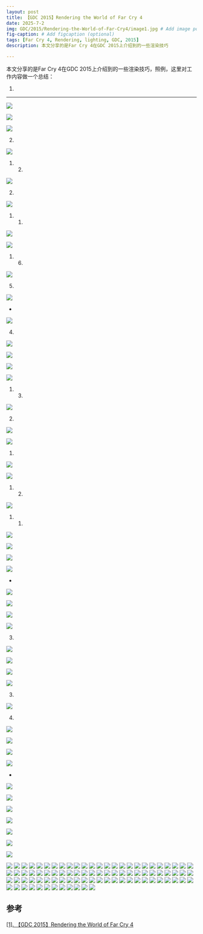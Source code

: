 ```yaml
---
layout: post
title: 【GDC 2015】Rendering the World of Far Cry 4
date: 2025-7-2
img: GDC/2015/Rendering-the-World-of-Far-Cry4/image1.jpg # Add image post (optional)
fig-caption: # Add figcaption (optional)
tags: [Far Cry 4, Rendering, lighting, GDC, 2015]
description: 本文分享的是Far Cry 4在GDC 2015上介绍到的一些渲染技巧

---
```


本文分享的是Far Cry 4在GDC 2015上介绍到的一些渲染技巧，照例，这里对工作内容做一个总结：

1. 

---

![](https://gerigory.github.io/assets/img/GDC/2015/Rendering-the-World-of-Far-Cry4/image2.jpg)



![](https://gerigory.github.io/assets/img/GDC/2015/Rendering-the-World-of-Far-Cry4/image3.jpg)



![](https://gerigory.github.io/assets/img/GDC/2015/Rendering-the-World-of-Far-Cry4/image4.jpg)

2. 

![](https://gerigory.github.io/assets/img/GDC/2015/Rendering-the-World-of-Far-Cry4/image5.jpg)

1. 2. 

![](https://gerigory.github.io/assets/img/GDC/2015/Rendering-the-World-of-Far-Cry4/image6.jpg)

2. 

![](https://gerigory.github.io/assets/img/GDC/2015/Rendering-the-World-of-Far-Cry4/image7.jpg)

1. 1. 

![](https://gerigory.github.io/assets/img/GDC/2015/Rendering-the-World-of-Far-Cry4/image8.jpg)



![](https://gerigory.github.io/assets/img/GDC/2015/Rendering-the-World-of-Far-Cry4/image9.jpg)

1. 6. 

![](https://gerigory.github.io/assets/img/GDC/2015/Rendering-the-World-of-Far-Cry4/image10.jpg)

5. 

![](https://gerigory.github.io/assets/img/GDC/2015/Rendering-the-World-of-Far-Cry4/image11.jpg)

- 

![](https://gerigory.github.io/assets/img/GDC/2015/Rendering-the-World-of-Far-Cry4/image12.jpg)

4. 

![](https://gerigory.github.io/assets/img/GDC/2015/Rendering-the-World-of-Far-Cry4/image13.jpg)

![](https://gerigory.github.io/assets/img/GDC/2015/Rendering-the-World-of-Far-Cry4/image14.jpg)



![](https://gerigory.github.io/assets/img/GDC/2015/Rendering-the-World-of-Far-Cry4/image15.jpg)



![](https://gerigory.github.io/assets/img/GDC/2015/Rendering-the-World-of-Far-Cry4/image16.jpg)

1. 3. 

![](https://gerigory.github.io/assets/img/GDC/2015/Rendering-the-World-of-Far-Cry4/image17.jpg)

2. 

![](https://gerigory.github.io/assets/img/GDC/2015/Rendering-the-World-of-Far-Cry4/image18.jpg)

![](https://gerigory.github.io/assets/img/GDC/2015/Rendering-the-World-of-Far-Cry4/image19.jpg)

1. 

![](https://gerigory.github.io/assets/img/GDC/2015/Rendering-the-World-of-Far-Cry4/image20.jpg)

![](https://gerigory.github.io/assets/img/GDC/2015/Rendering-the-World-of-Far-Cry4/image21.jpg)

1. 2. 

![](https://gerigory.github.io/assets/img/GDC/2015/Rendering-the-World-of-Far-Cry4/image22.jpg)

1. 1. 

![](https://gerigory.github.io/assets/img/GDC/2015/Rendering-the-World-of-Far-Cry4/image23.jpg)



![](https://gerigory.github.io/assets/img/GDC/2015/Rendering-the-World-of-Far-Cry4/image24.jpg)

![](https://gerigory.github.io/assets/img/GDC/2015/Rendering-the-World-of-Far-Cry4/image25.jpg)



![](https://gerigory.github.io/assets/img/GDC/2015/Rendering-the-World-of-Far-Cry4/image26.jpg)

- 

![](https://gerigory.github.io/assets/img/GDC/2015/Rendering-the-World-of-Far-Cry4/image27.jpg)

![](https://gerigory.github.io/assets/img/GDC/2015/Rendering-the-World-of-Far-Cry4/image28.jpg)



![](https://gerigory.github.io/assets/img/GDC/2015/Rendering-the-World-of-Far-Cry4/image29.jpg)



![](https://gerigory.github.io/assets/img/GDC/2015/Rendering-the-World-of-Far-Cry4/image30.jpg)

3. 

![](https://gerigory.github.io/assets/img/GDC/2015/Rendering-the-World-of-Far-Cry4/image31.jpg)

![](https://gerigory.github.io/assets/img/GDC/2015/Rendering-the-World-of-Far-Cry4/image32.jpg)



![](https://gerigory.github.io/assets/img/GDC/2015/Rendering-the-World-of-Far-Cry4/image33.jpg)



![](https://gerigory.github.io/assets/img/GDC/2015/Rendering-the-World-of-Far-Cry4/image34.jpg)

3. 

![](https://gerigory.github.io/assets/img/GDC/2015/Rendering-the-World-of-Far-Cry4/image35.jpg)

4. 

![](https://gerigory.github.io/assets/img/GDC/2015/Rendering-the-World-of-Far-Cry4/image36.jpg)



![](https://gerigory.github.io/assets/img/GDC/2015/Rendering-the-World-of-Far-Cry4/image37.jpg)

 

![](https://gerigory.github.io/assets/img/GDC/2015/Rendering-the-World-of-Far-Cry4/image38.jpg)

![](https://gerigory.github.io/assets/img/GDC/2015/Rendering-the-World-of-Far-Cry4/image39.jpg)

- 

![](https://gerigory.github.io/assets/img/GDC/2015/Rendering-the-World-of-Far-Cry4/image40.jpg)

![](https://gerigory.github.io/assets/img/GDC/2015/Rendering-the-World-of-Far-Cry4/image41.jpg)

![](https://gerigory.github.io/assets/img/GDC/2015/Rendering-the-World-of-Far-Cry4/image42.jpg)

![](https://gerigory.github.io/assets/img/GDC/2015/Rendering-the-World-of-Far-Cry4/image43.jpg)

![](https://gerigory.github.io/assets/img/GDC/2015/Rendering-the-World-of-Far-Cry4/image44.jpg)

![](https://gerigory.github.io/assets/img/GDC/2015/Rendering-the-World-of-Far-Cry4/image45.jpg)



![](https://gerigory.github.io/assets/img/GDC/2015/Rendering-the-World-of-Far-Cry4/image46.jpg)

![](https://gerigory.github.io/assets/img/GDC/2015/Rendering-the-World-of-Far-Cry4/image47.jpg)
![](https://gerigory.github.io/assets/img/GDC/2015/Rendering-the-World-of-Far-Cry4/image48.jpg)
![](https://gerigory.github.io/assets/img/GDC/2015/Rendering-the-World-of-Far-Cry4/image49.jpg)
![](https://gerigory.github.io/assets/img/GDC/2015/Rendering-the-World-of-Far-Cry4/image50.jpg)
![](https://gerigory.github.io/assets/img/GDC/2015/Rendering-the-World-of-Far-Cry4/image51.jpg)
![](https://gerigory.github.io/assets/img/GDC/2015/Rendering-the-World-of-Far-Cry4/image52.jpg)
![](https://gerigory.github.io/assets/img/GDC/2015/Rendering-the-World-of-Far-Cry4/image53.jpg)
![](https://gerigory.github.io/assets/img/GDC/2015/Rendering-the-World-of-Far-Cry4/image54.jpg)
![](https://gerigory.github.io/assets/img/GDC/2015/Rendering-the-World-of-Far-Cry4/image55.jpg)
![](https://gerigory.github.io/assets/img/GDC/2015/Rendering-the-World-of-Far-Cry4/image56.jpg)
![](https://gerigory.github.io/assets/img/GDC/2015/Rendering-the-World-of-Far-Cry4/image57.jpg)
![](https://gerigory.github.io/assets/img/GDC/2015/Rendering-the-World-of-Far-Cry4/image58.jpg)
![](https://gerigory.github.io/assets/img/GDC/2015/Rendering-the-World-of-Far-Cry4/image59.jpg)
![](https://gerigory.github.io/assets/img/GDC/2015/Rendering-the-World-of-Far-Cry4/image60.jpg)
![](https://gerigory.github.io/assets/img/GDC/2015/Rendering-the-World-of-Far-Cry4/image61.jpg)
![](https://gerigory.github.io/assets/img/GDC/2015/Rendering-the-World-of-Far-Cry4/image62.jpg)
![](https://gerigory.github.io/assets/img/GDC/2015/Rendering-the-World-of-Far-Cry4/image63.jpg)
![](https://gerigory.github.io/assets/img/GDC/2015/Rendering-the-World-of-Far-Cry4/image64.jpg)
![](https://gerigory.github.io/assets/img/GDC/2015/Rendering-the-World-of-Far-Cry4/image65.jpg)
![](https://gerigory.github.io/assets/img/GDC/2015/Rendering-the-World-of-Far-Cry4/image66.jpg)
![](https://gerigory.github.io/assets/img/GDC/2015/Rendering-the-World-of-Far-Cry4/image67.jpg)
![](https://gerigory.github.io/assets/img/GDC/2015/Rendering-the-World-of-Far-Cry4/image68.jpg)
![](https://gerigory.github.io/assets/img/GDC/2015/Rendering-the-World-of-Far-Cry4/image69.jpg)
![](https://gerigory.github.io/assets/img/GDC/2015/Rendering-the-World-of-Far-Cry4/image70.jpg)
![](https://gerigory.github.io/assets/img/GDC/2015/Rendering-the-World-of-Far-Cry4/image71.jpg)
![](https://gerigory.github.io/assets/img/GDC/2015/Rendering-the-World-of-Far-Cry4/image72.jpg)
![](https://gerigory.github.io/assets/img/GDC/2015/Rendering-the-World-of-Far-Cry4/image73.jpg)
![](https://gerigory.github.io/assets/img/GDC/2015/Rendering-the-World-of-Far-Cry4/image74.jpg)
![](https://gerigory.github.io/assets/img/GDC/2015/Rendering-the-World-of-Far-Cry4/image75.jpg)
![](https://gerigory.github.io/assets/img/GDC/2015/Rendering-the-World-of-Far-Cry4/image76.jpg)
![](https://gerigory.github.io/assets/img/GDC/2015/Rendering-the-World-of-Far-Cry4/image77.jpg)
![](https://gerigory.github.io/assets/img/GDC/2015/Rendering-the-World-of-Far-Cry4/image78.jpg)
![](https://gerigory.github.io/assets/img/GDC/2015/Rendering-the-World-of-Far-Cry4/image79.jpg)
![](https://gerigory.github.io/assets/img/GDC/2015/Rendering-the-World-of-Far-Cry4/image70.jpg)
![](https://gerigory.github.io/assets/img/GDC/2015/Rendering-the-World-of-Far-Cry4/image71.jpg)
![](https://gerigory.github.io/assets/img/GDC/2015/Rendering-the-World-of-Far-Cry4/image72.jpg)
![](https://gerigory.github.io/assets/img/GDC/2015/Rendering-the-World-of-Far-Cry4/image73.jpg)
![](https://gerigory.github.io/assets/img/GDC/2015/Rendering-the-World-of-Far-Cry4/image74.jpg)
![](https://gerigory.github.io/assets/img/GDC/2015/Rendering-the-World-of-Far-Cry4/image75.jpg)
![](https://gerigory.github.io/assets/img/GDC/2015/Rendering-the-World-of-Far-Cry4/image76.jpg)
![](https://gerigory.github.io/assets/img/GDC/2015/Rendering-the-World-of-Far-Cry4/image77.jpg)
![](https://gerigory.github.io/assets/img/GDC/2015/Rendering-the-World-of-Far-Cry4/image78.jpg)
![](https://gerigory.github.io/assets/img/GDC/2015/Rendering-the-World-of-Far-Cry4/image79.jpg)
![](https://gerigory.github.io/assets/img/GDC/2015/Rendering-the-World-of-Far-Cry4/image80.jpg)
![](https://gerigory.github.io/assets/img/GDC/2015/Rendering-the-World-of-Far-Cry4/image81.jpg)
![](https://gerigory.github.io/assets/img/GDC/2015/Rendering-the-World-of-Far-Cry4/image82.jpg)
![](https://gerigory.github.io/assets/img/GDC/2015/Rendering-the-World-of-Far-Cry4/image83.jpg)
![](https://gerigory.github.io/assets/img/GDC/2015/Rendering-the-World-of-Far-Cry4/image84.jpg)
![](https://gerigory.github.io/assets/img/GDC/2015/Rendering-the-World-of-Far-Cry4/image85.jpg)
![](https://gerigory.github.io/assets/img/GDC/2015/Rendering-the-World-of-Far-Cry4/image86.jpg)
![](https://gerigory.github.io/assets/img/GDC/2015/Rendering-the-World-of-Far-Cry4/image87.jpg)
![](https://gerigory.github.io/assets/img/GDC/2015/Rendering-the-World-of-Far-Cry4/image88.jpg)
![](https://gerigory.github.io/assets/img/GDC/2015/Rendering-the-World-of-Far-Cry4/image89.jpg)
![](https://gerigory.github.io/assets/img/GDC/2015/Rendering-the-World-of-Far-Cry4/image90.jpg)
![](https://gerigory.github.io/assets/img/GDC/2015/Rendering-the-World-of-Far-Cry4/image91.jpg)
![](https://gerigory.github.io/assets/img/GDC/2015/Rendering-the-World-of-Far-Cry4/image92.jpg)
![](https://gerigory.github.io/assets/img/GDC/2015/Rendering-the-World-of-Far-Cry4/image93.jpg)
![](https://gerigory.github.io/assets/img/GDC/2015/Rendering-the-World-of-Far-Cry4/image94.jpg)
![](https://gerigory.github.io/assets/img/GDC/2015/Rendering-the-World-of-Far-Cry4/image95.jpg)
![](https://gerigory.github.io/assets/img/GDC/2015/Rendering-the-World-of-Far-Cry4/image96.jpg)
![](https://gerigory.github.io/assets/img/GDC/2015/Rendering-the-World-of-Far-Cry4/image97.jpg)
![](https://gerigory.github.io/assets/img/GDC/2015/Rendering-the-World-of-Far-Cry4/image98.jpg)
![](https://gerigory.github.io/assets/img/GDC/2015/Rendering-the-World-of-Far-Cry4/image99.jpg)
![](https://gerigory.github.io/assets/img/GDC/2015/Rendering-the-World-of-Far-Cry4/image100.jpg)
![](https://gerigory.github.io/assets/img/GDC/2015/Rendering-the-World-of-Far-Cry4/image101.jpg)
![](https://gerigory.github.io/assets/img/GDC/2015/Rendering-the-World-of-Far-Cry4/image102.jpg)
![](https://gerigory.github.io/assets/img/GDC/2015/Rendering-the-World-of-Far-Cry4/image103.jpg)
![](https://gerigory.github.io/assets/img/GDC/2015/Rendering-the-World-of-Far-Cry4/image104.jpg)
![](https://gerigory.github.io/assets/img/GDC/2015/Rendering-the-World-of-Far-Cry4/image105.jpg)
![](https://gerigory.github.io/assets/img/GDC/2015/Rendering-the-World-of-Far-Cry4/image106.jpg)
![](https://gerigory.github.io/assets/img/GDC/2015/Rendering-the-World-of-Far-Cry4/image107.jpg)
![](https://gerigory.github.io/assets/img/GDC/2015/Rendering-the-World-of-Far-Cry4/image108.jpg)
![](https://gerigory.github.io/assets/img/GDC/2015/Rendering-the-World-of-Far-Cry4/image109.jpg)
![](https://gerigory.github.io/assets/img/GDC/2015/Rendering-the-World-of-Far-Cry4/image110.jpg)
![](https://gerigory.github.io/assets/img/GDC/2015/Rendering-the-World-of-Far-Cry4/image111.jpg)
![](https://gerigory.github.io/assets/img/GDC/2015/Rendering-the-World-of-Far-Cry4/image112.jpg)
![](https://gerigory.github.io/assets/img/GDC/2015/Rendering-the-World-of-Far-Cry4/image113.jpg)
![](https://gerigory.github.io/assets/img/GDC/2015/Rendering-the-World-of-Far-Cry4/image114.jpg)
![](https://gerigory.github.io/assets/img/GDC/2015/Rendering-the-World-of-Far-Cry4/image115.jpg)
![](https://gerigory.github.io/assets/img/GDC/2015/Rendering-the-World-of-Far-Cry4/image116.jpg)
![](https://gerigory.github.io/assets/img/GDC/2015/Rendering-the-World-of-Far-Cry4/image117.jpg)
![](https://gerigory.github.io/assets/img/GDC/2015/Rendering-the-World-of-Far-Cry4/image118.jpg)
![](https://gerigory.github.io/assets/img/GDC/2015/Rendering-the-World-of-Far-Cry4/image119.jpg)
![](https://gerigory.github.io/assets/img/GDC/2015/Rendering-the-World-of-Far-Cry4/image120.jpg)
![](https://gerigory.github.io/assets/img/GDC/2015/Rendering-the-World-of-Far-Cry4/image121.jpg)
![](https://gerigory.github.io/assets/img/GDC/2015/Rendering-the-World-of-Far-Cry4/image122.jpg)
![](https://gerigory.github.io/assets/img/GDC/2015/Rendering-the-World-of-Far-Cry4/image123.jpg)

## 参考

[[1]. 【GDC 2015】Rendering the World of Far Cry 4](https://ubm-twvideo01.s3.amazonaws.com/o1/vault/gdc2015/presentations/McAuley_Stephen_Rendering_the_World.pdf)
